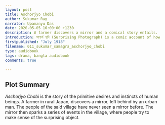 ```yaml
---
layout: post
title: Aschorjyo Chobi
author: Sukumar Ray
narrator: Upamanyu Das
date: 2020-05-05 16:00:00 +1230
description: A farmer discovers a mirror and a comical story entails.
introduction: আশ্চর্য ছবি (Surprising Photograph) is a comic account of how a farmer, who has never seen a mirror before, discovers one and what follows is a primitive story of making sense of the unknown.
firstpublished: "July 1918"
filename: 011_sukumar_samagra_aschorjyo_chobi
type: audiobook
tags: drama, bangla audiobook
comments: true

---
```

Plot Summary
------------

*Aschorjyo Chobi* is the story of the primitive desires and instincts of human beings. A farmer in rural Japan, discovers a mirror, left behind by an urban man. The people of the said village have never seen a mirror before. The mirror then sparks a series of events in the village, where people try to make sense of the surprising object.

[jekyll]:      http://jekyllrb.com
[jekyll-gh]:   https://github.com/jekyll/jekyll
[jekyll-help]: https://github.com/jekyll/jekyll-help
